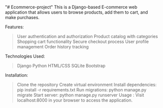 "# Ecommerce-project" This is a Django-based E-commerce web application that allows users to browse products, add them to cart, and make purchases.

Features:
>  User authentication and authorization
>  Product catalog with categories
>  Shopping cart functionality
>  Secure checkout process
>  User profile management
>  Order history tracking

Technologies Used:
>  Django
>  Python
>  HTML/CSS
>  SQLite
>  Bootstrap

Installation:

>  Clone the repository
>  Create virtual environment
>  Install dependencies: pip install -r requirements.txt
>  Run migrations: python manage.py migrate
>  Start server: python manage.py runserver
>  Usage  : Visit localhost:8000 in your browser to access the application.
